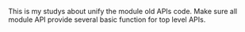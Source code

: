 This is my studys about unify the module old APIs code. 
Make sure all module API provide several basic function for top level APIs. 
